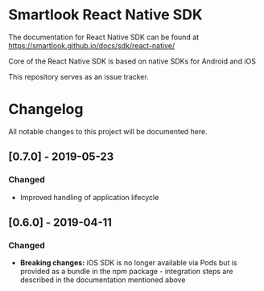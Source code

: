 # Smartlook React Native SDK

The documentation for React Native SDK can be found at https://smartlook.github.io/docs/sdk/react-native/

Core of the React Native SDK is based on native SDKs for Android and iOS

This repository serves as an issue tracker.

# Changelog
All notable changes to this project will be documented here.

## [0.7.0] - 2019-05-23
### Changed
- Improved handling of application lifecycle


## [0.6.0] - 2019-04-11
### Changed
- **Breaking changes:** iOS SDK is no longer available via Pods but is provided as a bundle in the npm package - integration steps are described in the documentation mentioned above
